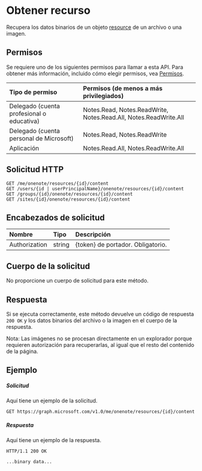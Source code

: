 # <a name="get-resource"></a>Obtener recurso

Recupera los datos binarios de un objeto [resource](../resources/resource.md) de un archivo o una imagen.
## <a name="permissions"></a>Permisos
Se requiere uno de los siguientes permisos para llamar a esta API. Para obtener más información, incluido cómo elegir permisos, vea [Permisos](../../../concepts/permissions_reference.md).

|Tipo de permiso      | Permisos (de menos a más privilegiados)              | 
|:--------------------|:---------------------------------------------------------| 
|Delegado (cuenta profesional o educativa) | Notes.Read, Notes.ReadWrite, Notes.Read.All, Notes.ReadWrite.All    | 
|Delegado (cuenta personal de Microsoft) | Notes.Read, Notes.ReadWrite    | 
|Aplicación | Notes.Read.All, Notes.ReadWrite.All | 

## <a name="http-request"></a>Solicitud HTTP
<!-- { "blockType": "ignored" } -->
```http
GET /me/onenote/resources/{id}/content
GET /users/{id | userPrincipalName}/onenote/resources/{id}/content
GET /groups/{id}/onenote/resources/{id}/content
GET /sites/{id}/onenote/resources/{id}/content
```

## <a name="request-headers"></a>Encabezados de solicitud
| Nombre       | Tipo | Descripción|
|:-----------|:------|:----------|
| Authorization  | string  | {token} de portador. Obligatorio. |

## <a name="request-body"></a>Cuerpo de la solicitud
No proporcione un cuerpo de solicitud para este método.

## <a name="response"></a>Respuesta

Si se ejecuta correctamente, este método devuelve un código de respuesta `200 OK` y los datos binarios del archivo o la imagen en el cuerpo de la respuesta.

Nota: Las imágenes no se procesan directamente en un explorador porque requieren autorización para recuperarlas, al igual que el resto del contenido de la página.
## <a name="example"></a>Ejemplo
##### <a name="request"></a>Solicitud
Aquí tiene un ejemplo de la solicitud.
<!-- {
  "blockType": "request",
  "name": "get_resource"
}-->
```http
GET https://graph.microsoft.com/v1.0/me/onenote/resources/{id}/content
```
##### <a name="response"></a>Respuesta
Aquí tiene un ejemplo de la respuesta.
<!-- {
  "blockType": "response",
  "truncated": true,
  "@odata.type": "stream"
} -->
```http
HTTP/1.1 200 OK

...binary data...
```
<!-- {
  "blockType": "response",
  "truncated": false,
  "@odata.type": "microsoft.graph.onenoteResource"
} -->

<!-- uuid: 8fcb5dbc-d5aa-4681-8e31-b001d5168d79
2015-10-25 14:57:30 UTC -->
<!-- {
  "type": "#page.annotation",
  "description": "Get resource",
  "keywords": "",
  "section": "documentation",
  "tocPath": ""
}-->
